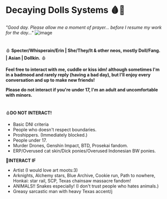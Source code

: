 # Decaying Dolls Systems 🩸🦴
_"Good day. Please allow me a moment of prayer... before I resume my work for the day..."_
![image](https://github.com/FracturedBody/FracturedBody/assets/159403776/34c7e13f-9d07-4f0a-9b3c-44ce445588e8)



#
🩸 **Specter/Whisperain/Erin | She/They/It & other neos, mostly Doll/Fang. | Asian | Dollkin.** 🩸

**Feel free to interact with me, cuddle or kiss idm! although sometimes I'm in a badmood and rarely reply (having a bad day), but I'll enjoy every conversation and up to make new friends!**

**Please do not interact if you're under 17, I'm an adult and uncomfortable with minors.**
#
🩸**DO NOT INTERACT!**
- Basic DNI criteria
- People who doesn't respect boundaries.
- Proshippers. (Immediately blocked.)
- People under 17.
- Murder Drones, Genshin Impact, BTD, Prosekai fandom.
- ERP/Overused cat skin/Dick ponies/Overused Indonesian BW ponies.

🦴**INTERACT IF**
- Artist (I would love art moots:3)
- Arknights, Alchemy stars, Blue Archive, Cookie run, Path to nowhere, Honkai: star rail, SCP, Texas chainsaw massacre fandom!
- ANIMALS!! Snakes especially! (I don't trust people who hates animals.)
- Greasy sarcastic man with heavy Texas accent/j
#
